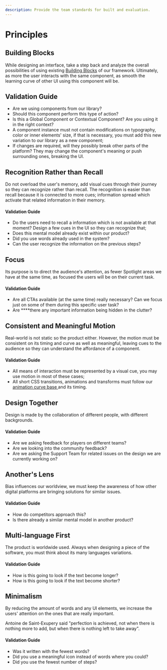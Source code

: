 ```yaml
---
description: Provide the team standards for built and evaluation.
---
```


# Principles

## Building Blocks

While designing an interface, take a step back and analyze the overall possibilities of using existing [Building Blocks](rules/building-blocks-framework.md) of our framework. Ultimately, as more the user interacts with the same component, as smooth the learning curve of other UI using this component will be.

## Validation Guide

* Are we using components from our library?
* Should this component perform this type of action?
* Is this a Global Component or Contextual Component? Are you using it in the right context?
* A component instance must not contain modifications on typography, color or inner elements' size, if that is necessary, you must add this new variation to our library as a new component;
* If changes are required, will they possibly break other parts of the platform? They may change the component's meaning or push surrounding ones, breaking the UI.

## Recognition Rather than Recall

Do not overload the user's memory, add visual cues through their journey so they can recognize rather than recall. The recognition is easier than recall because it is connected to more cues; information spread which activate that related information in their memory. 

#### Validation Guide

* Do the users need to recall a information which is not available at that moment? Design a few cues in the UI so they can recognize that;
* Does this mental model already exist within our product?
* Did you use words already used in the system?
* Can the user recognize the information on the previous steps?

## Focus

Its purpose is to direct the audience's attention, as fewer Spotlight areas we have at the same time, as focused the users will be on their current task. 

#### Validation Guide

* Are all CTAs available \(at the same time\) really necessary? Can we focus just on some of them during this specific user task?
*  Are ****there any important information being hidden in the clutter?

## Consistent and Meaningful Motion

Real-world is not static so the product either. However, the motion must be consistent on its timing and curve as well as meaningful, leaving cues to the audience so they can understand the affordance of a component.

#### Validation Guide

* All means of interaction must be represented by a visual cue, you may use motion in most of these cases;
* All short CSS transitions, animations and transforms must follow our [animation curve base ](rules/animation-curve-and-timing.md)and its timing.

## Design Together

Design is made by the collaboration of different people, with different backgrounds. 

#### Validation Guide

* Are we asking feedback for players on different teams?
* Are we looking into the community feedback?
* Are we asking the Support Team for related issues on the design we are currently working on?

## Another's Lens

Bias influences our worldview, we must keep the awareness of how other digital platforms are bringing solutions for similar issues.

#### Validation Guide

* How do competitors approach this?
* Is there already a similar mental model in another product? 

## Multi-language First

The product is worldwide used. Always when designing a piece of the software, you must think about its many languages variations.

#### Validation Guide

* How is this going to look if the text become longer?
* How is this going to look if the text become shorter?

## Minimalism

By reducing the amount of words and any UI elements, we increase the users' attention on the ones that are really important. 

Antoine de Saint-Exupery said "perfection is achieved, not when there is nothing more to add, but when there is nothing left to take away".

#### Validation Guide

* Was it written with the fewest words?
* Did you use a meaningful icon instead of words where you could?
* Did you use the fewest number of steps?

